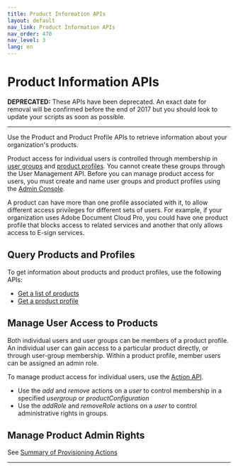 ```yaml
---
title: Product Information APIs
layout: default
nav_link: Product Information APIs
nav_order: 470
nav_level: 3
lang: en
---
```

# <a name="productInfoApis" class="api-ref-title">Product Information APIs</a>

**DEPRECATED:** These APIs have been deprecated. An exact date for removal will be confirmed before the end of 2017 but you should look to update your scripts as soon as possible.

<hr class="api-ref-rule">

Use the Product and Product Profile APIs to retrieve information about your organization's products.

Product access for individual users is controlled through membership in [user groups](glossary.md#usergroup) and [product profiles](glossary.md#productProfile). You cannot create these groups through the User Management API. Before you can manage product access for users, you must create and name user groups and product profiles using the [Admin Console](glossary.md#adminconsole).

A product can have more than one profile associated with it, to allow different access privileges for different sets of users. For example, if your organization uses Adobe Document Cloud Pro, you could have one product profile that blocks access to related services and another that only allows access to E-sign services.

## Query Products and Profiles
To get information about products and product profiles, use the following APIs:
* [Get a list of products](product.md)
* [Get a product profile](group.md)

## Manage User Access to Products
Both individual users and user groups can be members of a product profile. An individual user can gain access to a particular product directly, or through user-group membership. Within a product profile, member users can be assigned an admin role.

To manage product access for individual users, use the [Action API](ActionsRef.md).
* Use the _add_ and _remove_ actions on a _user_ to control membership in a specified _usergroup_ or _productConfiguration_ 
* Use the _addRole_ and _removeRole_ actions on a _user_ to control administrative rights in groups.
 
## Manage Product Admin Rights
See [Summary of Provisioning Actions](../RefOverview.md#summary-of-provisioning-actions)

<hr class="api-ref-rule">
